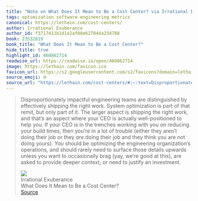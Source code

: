 ```yaml
---
title: "Note on What Does It Mean to Be a Cost Center? via Irrational Exuberance"
tags: optimization software-engineering metrics
canonical: https://lethain.com/cost-centers/
author: Irrational Exuberance
author_id: f3717411b1d1e2af08e62704da234788
book: 23532819
book_title: "What Does It Mean to Be a Cost Center?"
hide_title: true
highlight_id: 460862714
readwise_url: https://readwise.io/open/460862714
image: https://lethain.com/favicon.ico
favicon_url: https://s2.googleusercontent.com/s2/favicons?domain=lethain.com
source_emoji: 🌐
source_url: "https://lethain.com/cost-centers/#:~:text=Disproportionately%20impactful%20engineering,justify%20an%20investment."
---
```


> Disproportionately impactful engineering teams are distinguished by effectively shipping the right work. System optimization is part of that remit, but only part of it. The larger aspect is shipping the right work, and that’s an aspect where your CEO is actually well-positioned to help you. If your CEO is in the trenches working with you on reducing your build times, then you’re in a lot of trouble (either they aren’t doing their job or they *are* doing their job and they think you are not doing yours). *You* should be optimizing the engineering organization’s operations, and should rarely need to surface those details upwards unless you want to occasionally brag (yay, we’re good at this), are asked to provide deeper context, or need to justify an investment.
> <div class="quoteback-footer"><div class="quoteback-avatar"><img class="mini-favicon" src="https://s2.googleusercontent.com/s2/favicons?domain=lethain.com"></div><div class="quoteback-metadata"><div class="metadata-inner"><span style="display:none">FROM:</span><div aria-label="Irrational Exuberance" class="quoteback-author"> Irrational Exuberance</div><div aria-label="What Does It Mean to Be a Cost Center?" class="quoteback-title"> What Does It Mean to Be a Cost Center?</div></div></div><div class="quoteback-backlink"><a target="_blank" aria-label="go to the full text of this quotation" rel="noopener" href="https://lethain.com/cost-centers/#:~:text=Disproportionately%20impactful%20engineering,justify%20an%20investment." class="quoteback-arrow"> Source</a></div></div>